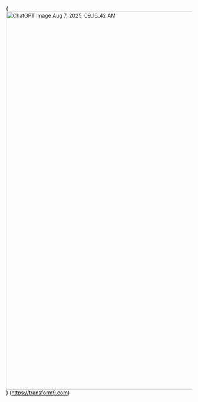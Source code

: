 
(<img width="1536" height="1024" alt="ChatGPT Image Aug 7, 2025, 09_16_42 AM" src="https://github.com/user-attachments/assets/e8ea36bf-8053-4a7d-a8e8-02bd11402b1a" />) (https://transform9.com)
